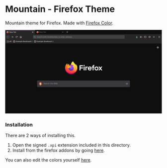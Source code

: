 # Mountain - Firefox Theme

Mountain theme for Firefox. Made with [Firefox Color](https://color.firefox.com/).

![](scrot.png)

### Installation

There are 2 ways of installing this.

1. Open the signed `.xpi` extension included in this directory.
2. Install from the firefox addons by going [here](https://addons.mozilla.org/en-US/firefox/addon/mountain_theme).  
  
You can also edit the colors yourself [here](https://color.firefox.com/?theme=XQAAAAJ-BAAAAAAAAABBqYhm849SCicxcUfbB38oKRicm6da8pHS_jJb-G_pjPXQAkFXTZounwn6yJfY7Md5a2gRuX77QZF3yq1OXWJ-4QQluY5UZGsPvcUJJaTpiM4wz3eYEoEfASHt0BcRwgWC0F0QluKkXXD5_gELtUi72e_F8IxjRTFIxf9G7AbaSNj5_yQ6xH-vwNMfXCxzmmiYzpVdPscn5Rp4OT7QF_mGHhj-beLZt8J7JYM5tMB_pJNMPn9AkkK8ynxo_KdQ9CmkWbEDUuBDhnmrxqFzVY6fL7rfRkJD467Rw391k1ibPXdtH8ORNq3O_xlZeZ9G40_kxc-a-YJPjVOTRvW3CF57WBIYH0pSTkmpCdkuB0iLZfWJf77ko66HMKhEkhceTLZqWclp_i4_BzVwM03q7TNVJj-hzxv0B1tU7tsJEJYMlkvTfVWfBN8FwL-mFQjiYMqduyxPGRN0ZCvJdEyGam734HWjtKov9vt3yLEiH6T63__j1L02fmYAogQpJz15e5sJ22H9TIyvHzRSBQOn06c8_WAi-__xjKKaCSOWTp_3GvM-hsOG9zqW-vtrQcVqC2lkZO1qNf4F1Mw).
